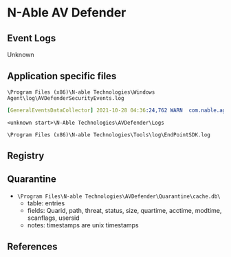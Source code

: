 # N-Able AV Defender

## Event Logs

Unknown

## Application specific files

`\Program Files (x86)\N-able Technologies\Windows Agent\log\AVDefenderSecurityEvents.log`

``` yaml title="Example"
[GeneralEventsDataCollector] 2021-10-28 04:36:24,762 WARN  com.nable.agent.AVDefenderMaintenance.GeneralEventsDataSubmit Event message: <JSON DATA>
```

`<unknown start>\N-Able Technologies\AVDefender\Logs`

`\Program Files (x86)\N-able Technologies\Tools\log\EndPointSDK.log`

## Registry

## Quarantine

* `\Program Files\N-able Technologies\AVDefender\Quarantine\cache.db\`
    - table: entries
    - fields: Quarid, path, threat, status, size, quartime, acctime, modtime, scanflags, usersid
    - notes: timestamps are unix timestamps

## References

[^1]: [AV Defender - Agent Log files created and their descriptions](https://documentation.n-able.com/N-central/troubleshooting/Content/kb/AV-Defender----Agent-Log-files-created-and-their-descriptions.htm)